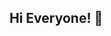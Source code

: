 ## Hi Everyone! 👋

<!--
**Manicom666/Manicom666** is a ✨ _special_ ✨ repository because its `README.md` (this file) appears on your GitHub profile.
<div align="center">
    <img src="https://j.gifs.com/G6ZxYQ.gif" alt="Botty" width="270"/>
</div>
Here are some ideas to get you started:

- 🔭 I’m currently working on ...
- 🌱 I’m currently learning ...
- 👯 I’m looking to collaborate on ...
- 🤔 I’m looking for help with ...
- 💬 Ask me about ...
- 📫 How to reach me: ...
- 😄 Pronouns: ...
- ⚡ Fun fact: ...
-->
